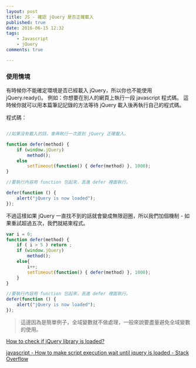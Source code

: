 ```yaml
---
layout: post
title: JS - 確認 jQuery 是否正確載入
published: true
date: 2016-06-15 12:32
tags:
    - Javascript
    - jQuery
comments: true

---
```

### 使用情境

有時候你不能確定環境是否已經載入 jQuery，所以你也不能使用 jQuery.ready()。
例如：你想要在別人的網頁上執行一段 javascript 程式碼。
這時候你就可以用本篇筆記記錄的方法等待 jQuery 載入後再執行自己的程式碼。

程式碼：

```js

//如果沒有載入的話，會再執行一次直到 jQuery 正確載入。

function defer(method) {
    if (window.jQuery)
        method();
    else
        setTimeout(function() { defer(method) }, 1000);
}

//要執行內容用 function 包起來，丟進 defer 裡面執行。

defer(function () {
    alert("jQuery is now loaded");
});
```

不過這樣如果 jQuery 一直找不到的話就會變成無限迴圈，所以我們加個機制 - 如果重試超過五次，我們就結束程式。

```js
var i = 0;
function defer(method) {
    if ( i > 5 ) return ;
    if (window.jQuery)
        method();
    else{
        i++;
        setTimeout(function() { defer(method) }, 1000);
    }
}

//要執行內容用 function 包起來，丟進 defer 裡面執行。
defer(function () {
    alert("jQuery is now loaded");
});
```

> 這邊因為是簡單例子，全域變數就不做處理，一般來說要盡量避免全域變數的使用。


[How to check if jQuery library is loaded?](https://www.mkyong.com/jquery/how-to-check-if-jquery-library-is-loaded/)

[javascript - How to make script execution wait until jquery is loaded - Stack Overflow](http://stackoverflow.com/questions/7486309/how-to-make-script-execution-wait-until-jquery-is-loaded)